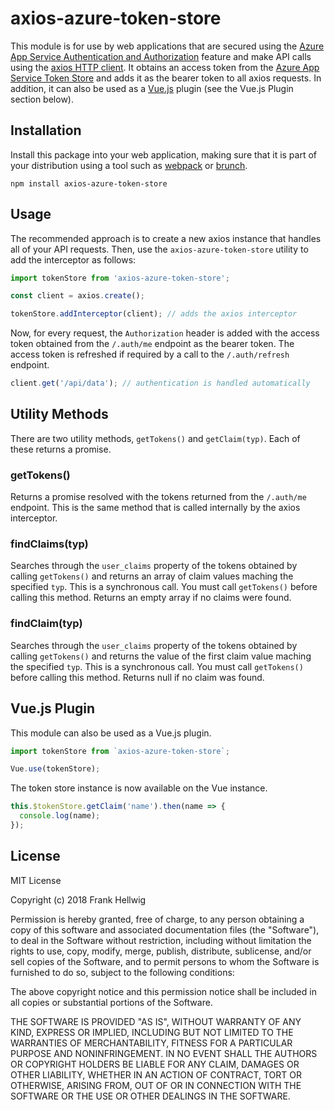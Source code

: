 # axios-azure-token-store

This module is for use by web applications that are secured using the [Azure App Service Authentication and Authorization](https://docs.microsoft.com/en-us/azure/app-service/app-service-authentication-overview) feature and make API calls using the [axios HTTP client](https://www.npmjs.com/package/axios). It obtains an access token from the [Azure App Service Token Store](https://cgillum.tech/2016/03/07/app-service-token-store/) and adds it as the bearer token to all axios requests. In addition, it can also be used as a [Vue.js](https://vuejs.org/) plugin (see the Vue.js Plugin section below).

## Installation

Install this package into your web application, making sure that it is part of your distribution using a tool such as [webpack](https://webpack.js.org/) or [brunch](https://brunch.io/).

```
npm install axios-azure-token-store
```

## Usage

The recommended approach is to create a new axios instance that handles all of your API requests. Then, use the `axios-azure-token-store` utility to add the interceptor as follows:

```javascript
import tokenStore from 'axios-azure-token-store';

const client = axios.create();

tokenStore.addInterceptor(client); // adds the axios interceptor
```

Now, for every request, the `Authorization` header is added with the access token obtained from the `/.auth/me` endpoint as the bearer token. The access token is refreshed if required by a call to the `/.auth/refresh` endpoint.

```javascript
client.get('/api/data'); // authentication is handled automatically
```

## Utility Methods

There are two utility methods, `getTokens()` and `getClaim(typ)`. Each of these returns a promise.

### getTokens()

Returns a promise resolved with the tokens returned from the `/.auth/me` endpoint. This is the same method that is called internally by the axios interceptor.

### findClaims(typ)

Searches through the `user_claims` property of the tokens obtained by calling `getTokens()` and returns an array of claim values maching the specified `typ`. This is a synchronous call. You must call `getTokens()` before calling this method. Returns an empty array if no claims were found.

### findClaim(typ)

Searches through the `user_claims` property of the tokens obtained by calling `getTokens()` and returns the value of the first claim value maching the specified `typ`. This is a synchronous call. You must call `getTokens()` before calling this method. Returns null if no claim was found.

## Vue.js Plugin

This module can also be used as a Vue.js plugin.

```javascript
import tokenStore from `axios-azure-token-store`;

Vue.use(tokenStore);
```

The token store instance is now available on the Vue instance.

```javascript
this.$tokenStore.getClaim('name').then(name => {
  console.log(name);
});
```

## License

MIT License

Copyright (c) 2018 Frank Hellwig

Permission is hereby granted, free of charge, to any person obtaining a copy
of this software and associated documentation files (the "Software"), to deal
in the Software without restriction, including without limitation the rights
to use, copy, modify, merge, publish, distribute, sublicense, and/or sell
copies of the Software, and to permit persons to whom the Software is
furnished to do so, subject to the following conditions:

The above copyright notice and this permission notice shall be included in all
copies or substantial portions of the Software.

THE SOFTWARE IS PROVIDED "AS IS", WITHOUT WARRANTY OF ANY KIND, EXPRESS OR
IMPLIED, INCLUDING BUT NOT LIMITED TO THE WARRANTIES OF MERCHANTABILITY,
FITNESS FOR A PARTICULAR PURPOSE AND NONINFRINGEMENT. IN NO EVENT SHALL THE
AUTHORS OR COPYRIGHT HOLDERS BE LIABLE FOR ANY CLAIM, DAMAGES OR OTHER
LIABILITY, WHETHER IN AN ACTION OF CONTRACT, TORT OR OTHERWISE, ARISING FROM,
OUT OF OR IN CONNECTION WITH THE SOFTWARE OR THE USE OR OTHER DEALINGS IN THE
SOFTWARE.
